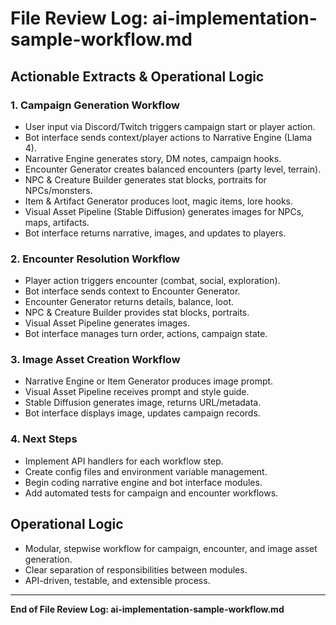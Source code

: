 # File Review Log: ai-implementation-sample-workflow.md

## Actionable Extracts & Operational Logic

### 1. Campaign Generation Workflow
- User input via Discord/Twitch triggers campaign start or player action.
- Bot interface sends context/player actions to Narrative Engine (Llama 4).
- Narrative Engine generates story, DM notes, campaign hooks.
- Encounter Generator creates balanced encounters (party level, terrain).
- NPC & Creature Builder generates stat blocks, portraits for NPCs/monsters.
- Item & Artifact Generator produces loot, magic items, lore hooks.
- Visual Asset Pipeline (Stable Diffusion) generates images for NPCs, maps, artifacts.
- Bot interface returns narrative, images, and updates to players.

### 2. Encounter Resolution Workflow
- Player action triggers encounter (combat, social, exploration).
- Bot interface sends context to Encounter Generator.
- Encounter Generator returns details, balance, loot.
- NPC & Creature Builder provides stat blocks, portraits.
- Visual Asset Pipeline generates images.
- Bot interface manages turn order, actions, campaign state.

### 3. Image Asset Creation Workflow
- Narrative Engine or Item Generator produces image prompt.
- Visual Asset Pipeline receives prompt and style guide.
- Stable Diffusion generates image, returns URL/metadata.
- Bot interface displays image, updates campaign records.

### 4. Next Steps
- Implement API handlers for each workflow step.
- Create config files and environment variable management.
- Begin coding narrative engine and bot interface modules.
- Add automated tests for campaign and encounter workflows.

## Operational Logic
- Modular, stepwise workflow for campaign, encounter, and image asset generation.
- Clear separation of responsibilities between modules.
- API-driven, testable, and extensible process.

---

**End of File Review Log: ai-implementation-sample-workflow.md**
